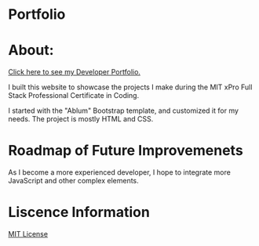 # Portfolio

# About:

 [Click here to see my Developer Portfolio.](https://rainakpuels.github.io/Portfolio)

I built this website to showcase the projects I make during the MIT xPro Full Stack Professional Certificate in Coding.

I started with the "Ablum" Bootstrap template, and customized it for my needs. The project is mostly HTML and CSS.

# Roadmap of Future Improvemenets

As I become a more experienced developer, I hope to integrate more JavaScript and other complex elements. 

# Liscence Information 

[MIT License](https://github.com/rainakpuels/Portfolio/blob/default/LICENSE)
